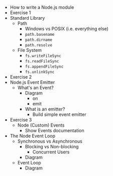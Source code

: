 - How to write a Node.js module
- Exercise 1
- Standard Library
  - Path
    - Windows vs POSIX (i.e. everything else)
    - `path.basename`
    - `path.dirname`
    - `path.resolve`
  - File System
    - `fs.writeFileSync`
    - `fs.readFileSync`
    - `fs.appendFileSync`
    - `fs.unlinkSync`
- Exercise 2
- Node.js Event Emitter
  - What's an Event?
    - Diagram
      - on
      - emit
    - What is an emitter?
      - Build simple event emitter
- Exercise 3
  - Node (Custom) Events
    - Show Events documentation
- The Node Event Loop
  - Synchronous vs Asynchronous
    - Blocking vs Non-blocking
      - Concurrent Users
    - Diagram
  - Event Loop
    - Diagram
